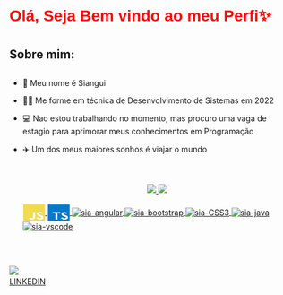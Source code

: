 ### <H1> <font color="red" face="sans-serif"> Olá, Seja Bem vindo ao meu Perfi✨ </font> <H1>
  
### <H2> Sobre mim: <H2>

  
- 👩 Meu nome é Siangui
- 🧑‍💻 Me forme em técnica de Desenvolvimento de Sistemas em 2022
- 💻 Nao estou trabalhando no momento, mas procuro uma vaga de estagio para aprimorar meus conhecimentos em Programação
- ✈️ Um dos meus maiores sonhos é viajar o mundo

  <br>
  <br>
  <div align="center">
  <a href="https://github.com/sianguii">
   <img height="180em" src="https://github-readme-stats.vercel.app/api?username=sianguii&show_icons=true&theme=midnight-purple&include_all_commits=true&count_private=true"/>
  <img height="180em" src="https://github-readme-stats.vercel.app/api/top-langs/?username=sianguii&layout=compact&langs_count=7&theme=dracula"/>
    </div>
    
  <div style="display: inline_block"><br>
  <img align="center" alt="sia-Js" height="30" width="40" src="https://raw.githubusercontent.com/devicons/devicon/master/icons/javascript/javascript-plain.svg">
  <img align="center" alt="sia-Ts" height="30" width="40" src="https://raw.githubusercontent.com/devicons/devicon/master/icons/typescript/typescript-plain.svg">
  <img align="center" alt="sia-angular" height="30" width="40"  src="https://cdn.jsdelivr.net/gh/devicons/devicon/icons/angularjs/angularjs-original.svg">
  <img align="center" alt="sia-bootstrap" height="30" width="40" src="https://cdn.jsdelivr.net/gh/devicons/devicon/icons/bootstrap/bootstrap-original.svg">
  <img align="center" alt="sia-CSS3" height="30" width="40" src="https://cdn.jsdelivr.net/gh/devicons/devicon/icons/css3/css3-original.svg">
  <img align="center" alt="sia-java" height="30" width="40" src="https://cdn.jsdelivr.net/gh/devicons/devicon/icons/java/java-original.svg">
  <img align="center" alt="sia-vscode" height="30" width="40" src="https://cdn.jsdelivr.net/gh/devicons/devicon/icons/vscode/vscode-original.svg">
 
 <br>
 <br>
    
  <p>  
  <div> 
  <a href="https://www.linkedin.com/in/siangui-de-souza-aa3b93213" target="_blank"> <img src="https://th.bing.com/th/id/R.67905c5eee7c600d2faa0676a9451bb1?rik=PRgkATJTRET5YQ&pid=ImgRaw&r=0" target="_blank" height="70px" widht="70px"> <br> LINKEDIN </a>
 </a>
  </div>
 
